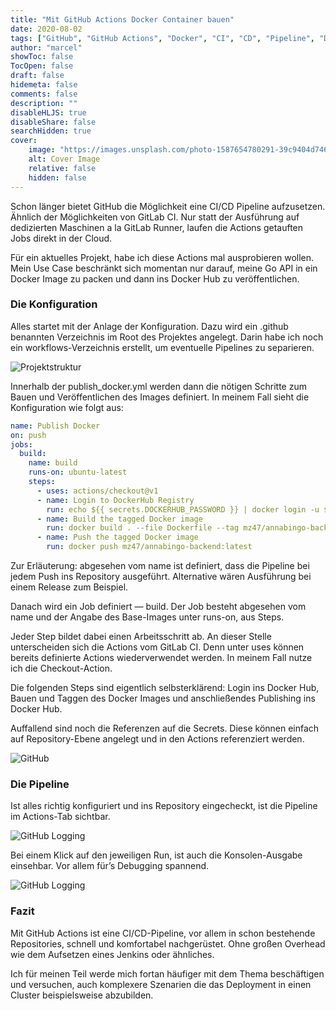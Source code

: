 ```yaml
---
title: "Mit GitHub Actions Docker Container bauen"
date: 2020-08-02
tags: ["GitHub", "GitHub Actions", "Docker", "CI", "CD", "Pipeline", "DevOps"]
author: "marcel"
showToc: false
TocOpen: false
draft: false
hidemeta: false
comments: false
description: ""
disableHLJS: true
disableShare: false
searchHidden: true
cover:
    image: "https://images.unsplash.com/photo-1587654780291-39c9404d746b?ixid=MXwxMjA3fDB8MHxwaG90by1wYWdlfHx8fGVufDB8fHw%3D&ixlib=rb-1.2.1&auto=format&fit=crop&w=850&q=80"
    alt: Cover Image
    relative: false
    hidden: false
---
```


Schon länger bietet GitHub die Möglichkeit eine CI/CD Pipeline aufzusetzen. Ähnlich der Möglichkeiten von GitLab CI. 
Nur statt der Ausführung auf dedizierten Maschinen a la GitLab Runner, laufen die Actions getauften Jobs direkt in der Cloud.

Für ein aktuelles Projekt, habe ich diese Actions mal ausprobieren wollen. 
Mein Use Case beschränkt sich momentan nur darauf, meine Go API in ein Docker Image zu packen und 
dann ins Docker Hub zu veröffentlichen.

### Die Konfiguration

Alles startet mit der Anlage der Konfiguration. Dazu wird ein .github benannten Verzeichnis im Root des Projektes angelegt. 
Darin habe ich noch ein workflows-Verzeichnis erstellt, um eventuelle Pipelines zu separieren.

![Projektstruktur](../posts/2020-08-02/structure.png)

Innerhalb der publish_docker.yml werden dann die nötigen Schritte zum Bauen und Veröffentlichen des Images definiert. 
In meinem Fall sieht die Konfiguration wie folgt aus:

````yaml
name: Publish Docker
on: push
jobs:
  build:
    name: build
    runs-on: ubuntu-latest
    steps:
      - uses: actions/checkout@v1
      - name: Login to DockerHub Registry
        run: echo ${{ secrets.DOCKERHUB_PASSWORD }} | docker login -u ${{ secrets.DOCKERHUB_USERNAME }} --password-stdin
      - name: Build the tagged Docker image
        run: docker build . --file Dockerfile --tag mz47/annabingo-backend:latest
      - name: Push the tagged Docker image
        run: docker push mz47/annabingo-backend:latest
````

Zur Erläuterung: abgesehen vom name ist definiert, dass die Pipeline bei jedem Push ins Repository ausgeführt. 
Alternative wären Ausführung bei einem Release zum Beispiel.

Danach wird ein Job definiert — build. Der Job besteht abgesehen vom name und der Angabe des Base-Images unter runs-on, aus Steps.

Jeder Step bildet dabei einen Arbeitsschritt ab. An dieser Stelle unterscheiden sich die Actions vom GitLab CI. 
Denn unter uses können bereits definierte Actions wiederverwendet werden. In meinem Fall nutze ich die Checkout-Action.

Die folgenden Steps sind eigentlich selbsterklärend: Login ins Docker Hub, Bauen und Taggen des Docker Images 
und anschließendes Publishing ins Docker Hub.

Auffallend sind noch die Referenzen auf die Secrets. Diese können einfach auf Repository-Ebene angelegt 
und in den Actions referenziert werden.

![GitHub](../../posts/2020-08-02/github.png)

### Die Pipeline

Ist alles richtig konfiguriert und ins Repository eingecheckt, ist die Pipeline im Actions-Tab sichtbar.

![GitHub Logging](../../posts/2020-08-02/github_actions.png)

Bei einem Klick auf den jeweiligen Run, ist auch die Konsolen-Ausgabe einsehbar. Vor allem für’s Debugging spannend.

![GitHub Logging](../../posts/2020-08-02/github_log.png)

### Fazit

Mit GitHub Actions ist eine CI/CD-Pipeline, vor allem in schon bestehende Repositories, schnell und komfortabel nachgerüstet. 
Ohne großen Overhead wie dem Aufsetzen eines Jenkins oder ähnliches.

Ich für meinen Teil werde mich fortan häufiger mit dem Thema beschäftigen und versuchen, auch komplexere Szenarien 
die das Deployment in einen Cluster beispielsweise abzubilden.